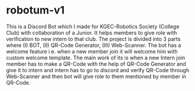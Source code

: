 ﻿# robotum-v1

This is a Discord Bot which I made for KGEC-Robotics Society (College Club) with collaboration of a Junior. It helps members to give role  with verification to new intern to that club. The project is divided into 3 parts where (I) BOT, (II) QR-Code Generator, (III) Web-Scanner. The bot has a welcome feature i.e. when a new member join it will welcome him with custom welcome template. The main work of its is when a new Intern join member has to make a QR-Code with the help of QR-Code Generator and give it to intern and intern has to go to discord and verify  QR-Code through Web-Scanner and then bot will give role to them mentioned by member in QR-Code.


